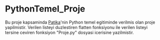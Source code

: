# PythonTemel_Proje
Bu proje kapsaminda [Patika](www.patika.dev)'nin Python temel egitiminde verilmis olan proje yapilmistir.
Verilen listeyi duzlestiren flatten fonksiyonu ile verilen listeyi tersine ceviren fonksiyon "Proje.py" dosyasi icerisine yazilmistir.